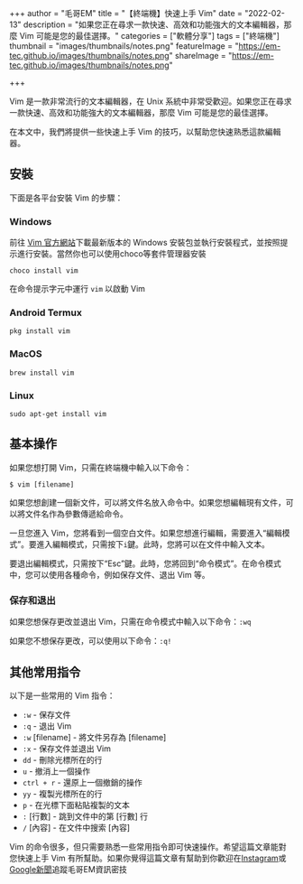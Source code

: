 +++
author = "毛哥EM"
title = "【終端機】快速上手 Vim"
date = "2022-02-13"
description = "如果您正在尋求一款快速、高效和功能強大的文本編輯器，那麼 Vim 可能是您的最佳選擇。"
categories = ["軟體分享"]
tags = ["終端機"]
thumbnail = "images/thumbnails/notes.png"
featureImage = "https://em-tec.github.io/images/thumbnails/notes.png"
shareImage = "https://em-tec.github.io/images/thumbnails/notes.png"

+++

Vim 是一款非常流行的文本編輯器，在 Unix 系統中非常受歡迎。如果您正在尋求一款快速、高效和功能強大的文本編輯器，那麼 Vim 可能是您的最佳選擇。

<!--more-->

在本文中，我們將提供一些快速上手 Vim 的技巧，以幫助您快速熟悉這款編輯器。

## 安裝

下面是各平台安裝 Vim 的步驟：

### Windows

前往 [Vim 官方網站](https://www.vim.org/download.php)下載最新版本的 Windows 安裝包並執行安裝程式，並按照提示進行安裝。當然你也可以使用choco等套件管理器安裝

```
choco install vim
```

在命令提示字元中運行 `vim` 以啟動 Vim

### Android Termux

```
pkg install vim
```

### MacOS

```
brew install vim
```

### Linux

```
sudo apt-get install vim
```

## 基本操作

如果您想打開 Vim，只需在終端機中輸入以下命令：

```
$ vim [filename]
```

如果您想創建一個新文件，可以將文件名放入命令中。如果您想編輯現有文件，可以將文件名作為參數傳遞給命令。

一旦您進入 Vim，您將看到一個空白文件。如果您想進行編輯，需要進入“編輯模式”。要進入編輯模式，只需按下`i`鍵。此時，您將可以在文件中輸入文本。

要退出編輯模式，只需按下“Esc”鍵。此時，您將回到“命令模式”。在命令模式中，您可以使用各種命令，例如保存文件、退出 Vim 等。

### 保存和退出

如果您想保存更改並退出 Vim，只需在命令模式中輸入以下命令：`:wq`

如果您不想保存更改，可以使用以下命令：`:q!`

## 其他常用指令

以下是一些常用的 Vim 指令：

* `:w` - 保存文件
* `:q` - 退出 Vim
* `:w` [filename] - 將文件另存為 [filename]
* `:x` - 保存文件並退出 Vim
* `dd` - 刪除光標所在的行
* `u` - 撤消上一個操作
* `ctrl + r` - 還原上一個撤銷的操作
* `yy` - 複製光標所在的行
* `p` - 在光標下面粘貼複製的文本
* `:` [行數] - 跳到文件中的第 [行數] 行
* `/` [內容] - 在文件中搜索 [內容]

Vim 的命令很多，但只需要熟悉一些常用指令即可快速操作。希望這篇文章能對您快速上手 Vim 有所幫助。如果你覺得這篇文章有幫助到你歡迎在[Instagram](https://instagram.com/em.tec.blog)或[Google新聞](https://news.google.com/s/CBIwgtnWzKAB?sceid=TW:zh-Hant&sceid=TW:zh-Hant&r=11&oc=1)追蹤毛哥EM資訊密技